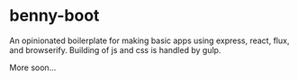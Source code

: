 # benny-boot

An opinionated boilerplate for making basic apps using express, react, flux, and browserify. Building of js and css is handled by gulp. 

More soon...